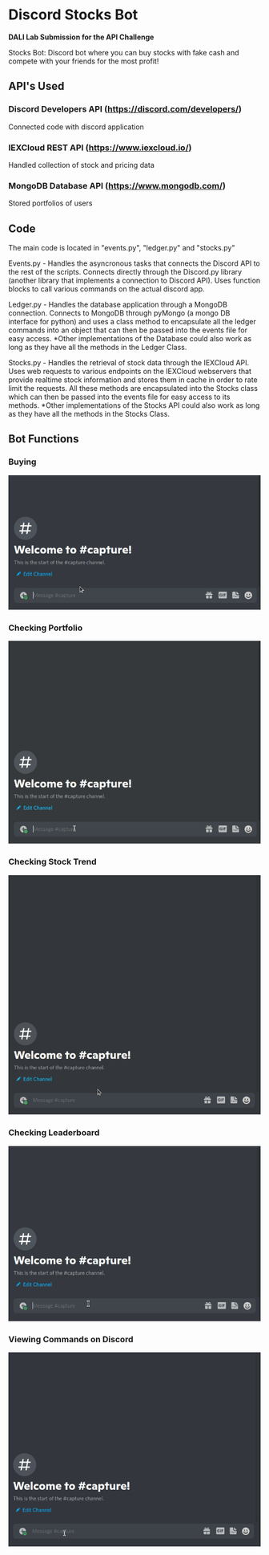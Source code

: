 # Discord Stocks Bot

**DALI Lab Submission for the API Challenge**

Stocks Bot: Discord bot where you can buy stocks with fake cash and compete with your friends for the most profit!

## API's Used

### Discord Developers API (https://discord.com/developers/)

Connected code with discord application

### IEXCloud REST API (https://www.iexcloud.io/)

Handled collection of stock and pricing data

### MongoDB Database API (https://www.mongodb.com/)

Stored portfolios of users

## Code

The main code is located in "events.py", "ledger.py" and "stocks.py"

Events.py - Handles the asyncronous tasks that connects the Discord API to the 
rest of the scripts. Connects directly through the Discord.py library (another 
library that implements a connection to Discord API). Uses function blocks to 
call various commands on the actual discord app.

Ledger.py - Handles the database application through a MongoDB connection.
Connects to MongoDB through pyMongo (a mongo DB interface for python) and uses
a class method to encapsulate all the ledger commands into an object that can then 
be passed into the events file for easy access. *Other implementations of the Database 
could also work as long as they have all the methods in the Ledger Class. 

Stocks.py - Handles the retrieval of stock data through the IEXCloud API. 
Uses web requests to various endpoints on the IEXCloud webservers that provide
realtime stock information and stores them in cache in order to rate limit the requests. 
All these methods are encapsulated into the Stocks class which can then be passed 
into the events file for easy access to its methods. *Other implementations of the Stocks 
API could also work as long as they have all the methods in the Stocks Class. 

## Bot Functions

### Buying

![screen-gif](images/buy.gif)

### Checking Portfolio 

![screen-gif](images/portfolio.gif)

### Checking Stock Trend

![screen-gif](images/stock.gif)

### Checking Leaderboard

![screen-gif](images/leaders.gif)

### Viewing Commands on Discord

![screen-gif](images/help.gif)
